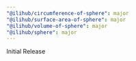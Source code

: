 ```yaml
---
"@ilihub/circumference-of-sphere": major
"@ilihub/surface-area-of-sphere": major
"@ilihub/volume-of-sphere": major
"@ilihub/sphere": major
---
```


Initial Release
